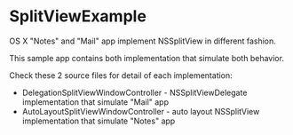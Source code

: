 SplitViewExample
================

OS X "Notes" and "Mail" app implement NSSplitView in different fashion.

This sample app contains both implementation that simulate both behavior.

Check these 2 source files for detail of each implementation:

* DelegationSplitViewWindowController - NSSplitViewDelegate implementation that simulate "Mail" app
* AutoLayoutSplitViewWindowController - auto layout NSSplitView implementation that simulate "Notes" app
